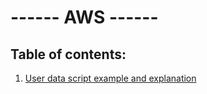 # ------ AWS ------
## Table of contents:
1. [User data script example and explanation](userDataScript/README.md)